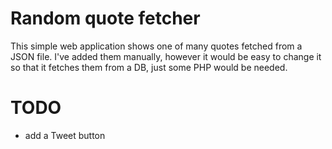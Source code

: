 # Random quote fetcher #

This simple web application shows one of many quotes fetched from a JSON file. I've added them manually, however it would be easy to change it so that it fetches them from a DB, just some PHP would be needed.

# TODO #
* add a Tweet button